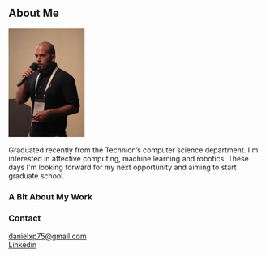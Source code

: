 ## About Me  
  
<p float="left">
  <img src="imgs/me.png" width="150" />
</p>
Graduated recently from the Technion’s computer science department. I'm interested in affective computing, machine learning and robotics. These days I'm looking forward for my next opportunity and aiming to start graduate school.  

### A Bit About My Work  
  
### Contact  
  
danielxp75@gmail.com  
[Linkedin](https://www.linkedin.com/in/dean-zadok-36886791/)  

